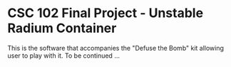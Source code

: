 # CSC 102 Final Project - Unstable Radium Container
This is the software that accompanies the "Defuse the Bomb" kit allowing user to play with it. 
To be continued ... 